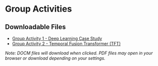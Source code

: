 # Group Activities

## Downloadable Files

- [Group Activity 1 - Deep Learning Case Study](Deep-Learning-Case-Study.docm)
- [Group Activity 2 - Temporal Fusion Transformer (TFT)](Temporal-Fusion-Transformer-TFT.pdf)

*Note: DOCM files will download when clicked. PDF files may open in your browser or download depending on your settings.*
